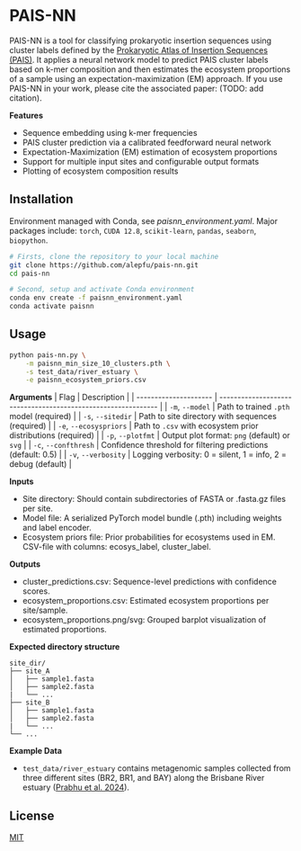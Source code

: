 # PAIS-NN

PAIS-NN is a tool for classifying prokaryotic insertion sequences using cluster labels defined by the [Prokaryotic Atlas of Insertion Sequences (PAIS)](https://pais.probst-lab.uni-due.de). It applies a neural network model to predict PAIS cluster labels based on k-mer composition and then estimates the ecosystem proportions of a sample using an expectation-maximization (EM) approach. If you use PAIS-NN in your work, please cite the associated paper: (TODO: add citation).

__Features__
- Sequence embedding using k-mer frequencies
- PAIS cluster prediction via a calibrated feedforward neural network
- Expectation-Maximization (EM) estimation of ecosystem proportions
- Support for multiple input sites and configurable output formats
- Plotting of ecosystem composition results

## Installation

Environment managed with Conda, see _paisnn_environment.yaml_.
Major packages include: `torch`, `CUDA 12.8`, `scikit-learn`, `pandas`, `seaborn`, `biopython`.

```bash
# Firsts, clone the repository to your local machine
git clone https://github.com/alepfu/pais-nn.git
cd pais-nn

# Second, setup and activate Conda environment
conda env create -f paisnn_environment.yaml
conda activate paisnn
```

## Usage
```bash
python pais-nn.py \
	-m paisnn_min_size_10_clusters.pth \
	-s test_data/river_estuary \
	-e paisnn_ecosystem_priors.csv
```
__Arguments__
| Flag                  | Description                                                   |
| --------------------- | ------------------------------------------------------------- |
| `-m`, `--model`       | Path to trained `.pth` model (required)                       |
| `-s`, `--sitedir`     | Path to site directory with sequences (required)              |
| `-e`, `--ecosyspriors` | Path to `.csv` with ecosystem prior distributions (required)  |
| `-p`, `--plotfmt`     | Output plot format: `png` (default) or `svg`                  |
| `-c`, `--confthresh`  | Confidence threshold for filtering predictions (default: 0.5) |
| `-v`, `--verbosity`   | Logging verbosity: 0 = silent, 1 = info, 2 = debug (default)  |

__Inputs__
- Site directory: Should contain subdirectories of FASTA or .fasta.gz files per site.
- Model file: A serialized PyTorch model bundle (.pth) including weights and label encoder.
- Ecosystem priors file: Prior probabilities for ecosystems used in EM. CSV-file with columns: ecosys_label, cluster_label.

__Outputs__
- cluster_predictions.csv: Sequence-level predictions with confidence scores.
- ecosystem_proportions.csv: Estimated ecosystem proportions per site/sample.
- ecosystem_proportions.png/svg: Grouped barplot visualization of estimated proportions.

__Expected directory structure__
```
site_dir/
├── site_A
│   ├── sample1.fasta
│   ├── sample2.fasta
|	└── ...
├── site_B
│   ├── sample1.fasta
│   ├── sample2.fasta
|	└── ...
└── ...
```

__Example Data__
- `test_data/river_estuary` contains metagenomic samples collected from three different sites (BR2, BR1, and BAY) along the Brisbane River estuary ([Prabhu et al. 2024](https://doi.org/10.1093/ismeco/ycae067)).

## License
[MIT](https://github.com/alepfu/pais-nn/blob/main/LICENSE)
